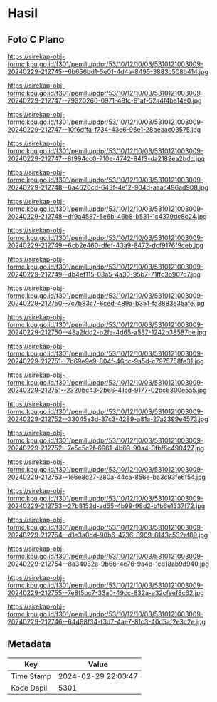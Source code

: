 # Hasil

## Foto C Plano

https://sirekap-obj-formc.kpu.go.id/f301/pemilu/pdpr/53/10/12/10/03/5310121003009-20240229-212745--6b656bd1-5e01-4d4a-8495-3883c508b414.jpg

https://sirekap-obj-formc.kpu.go.id/f301/pemilu/pdpr/53/10/12/10/03/5310121003009-20240229-212747--79320260-0971-49fc-91af-52a4f4be14e0.jpg

https://sirekap-obj-formc.kpu.go.id/f301/pemilu/pdpr/53/10/12/10/03/5310121003009-20240229-212747--10f6dffa-f734-43e6-96e1-28beaac03575.jpg

https://sirekap-obj-formc.kpu.go.id/f301/pemilu/pdpr/53/10/12/10/03/5310121003009-20240229-212747--8f994cc0-710e-4742-84f3-da2182ea2bdc.jpg

https://sirekap-obj-formc.kpu.go.id/f301/pemilu/pdpr/53/10/12/10/03/5310121003009-20240229-212748--6a4620cd-643f-4e12-904d-aaac496ad908.jpg

https://sirekap-obj-formc.kpu.go.id/f301/pemilu/pdpr/53/10/12/10/03/5310121003009-20240229-212748--df9a4587-5e6b-46b8-b531-1c4379dc8c24.jpg

https://sirekap-obj-formc.kpu.go.id/f301/pemilu/pdpr/53/10/12/10/03/5310121003009-20240229-212749--6cb2e460-dfef-43a9-8472-dcf9176f9ceb.jpg

https://sirekap-obj-formc.kpu.go.id/f301/pemilu/pdpr/53/10/12/10/03/5310121003009-20240229-212749--db4ef115-03a5-4a30-95b7-71ffc3b907d7.jpg

https://sirekap-obj-formc.kpu.go.id/f301/pemilu/pdpr/53/10/12/10/03/5310121003009-20240229-212750--7c7b83c7-6ced-489a-b351-fa3883e35afe.jpg

https://sirekap-obj-formc.kpu.go.id/f301/pemilu/pdpr/53/10/12/10/03/5310121003009-20240229-212750--48a2fdd2-b2fa-4d65-a537-1242b38587be.jpg

https://sirekap-obj-formc.kpu.go.id/f301/pemilu/pdpr/53/10/12/10/03/5310121003009-20240229-212751--7b69e9e9-804f-46bc-9a5d-c7975758fe31.jpg

https://sirekap-obj-formc.kpu.go.id/f301/pemilu/pdpr/53/10/12/10/03/5310121003009-20240229-212751--2320bc43-2b66-41cd-9177-02bc6300e5a5.jpg

https://sirekap-obj-formc.kpu.go.id/f301/pemilu/pdpr/53/10/12/10/03/5310121003009-20240229-212752--33045e3d-37c3-4289-a81a-27a2399e4573.jpg

https://sirekap-obj-formc.kpu.go.id/f301/pemilu/pdpr/53/10/12/10/03/5310121003009-20240229-212752--7e5c5c2f-6961-4b69-90a4-3fbf6c490427.jpg

https://sirekap-obj-formc.kpu.go.id/f301/pemilu/pdpr/53/10/12/10/03/5310121003009-20240229-212753--1e6e8c27-280a-44ca-856e-ba3c93fe6f54.jpg

https://sirekap-obj-formc.kpu.go.id/f301/pemilu/pdpr/53/10/12/10/03/5310121003009-20240229-212753--27b8152d-ad55-4b99-98d2-b1b6e1337f72.jpg

https://sirekap-obj-formc.kpu.go.id/f301/pemilu/pdpr/53/10/12/10/03/5310121003009-20240229-212754--d1e3a0dd-90b6-4736-8909-8143c532af89.jpg

https://sirekap-obj-formc.kpu.go.id/f301/pemilu/pdpr/53/10/12/10/03/5310121003009-20240229-212754--8a34032a-9b66-4c76-9a4b-1cd18ab9d940.jpg

https://sirekap-obj-formc.kpu.go.id/f301/pemilu/pdpr/53/10/12/10/03/5310121003009-20240229-212755--7e8f5bc7-33a0-49cc-832a-a32cfeef8c62.jpg

https://sirekap-obj-formc.kpu.go.id/f301/pemilu/pdpr/53/10/12/10/03/5310121003009-20240229-212746--64498f34-f3d7-4ae7-81c3-40d5af2e3c2e.jpg


## Metadata

| Key        | Value               |
| ---------- | ------------------- |
| Time Stamp | 2024-02-29 22:03:47 |
| Kode Dapil | 5301                |



